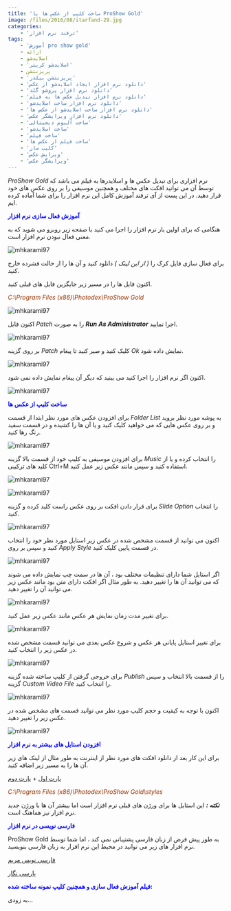 ```yaml
---
title: 'ساخت کلیپ از عکس ها با ProShow Gold'
image: /files/2016/08/itarfand-29.jpg
categories:
    - 'ترفند نرم افزار'
tags:
    - 'آموزش pro show gold'
    - ارائه
    - اسلایدشو
    - 'اسلایدشو کریتر'
    - پریزنتشن
    - 'پریزنتشن بیلدر'
    - 'دانلود نرم افزار ایجاد اسلایدشو از عکس'
    - 'دانلود نرم افزار پروشو گلد'
    - 'دانلود نرم افزار تبدیل عکس ها به فیلم'
    - 'دانلود نرم افزار ساخت اسلایدشو'
    - 'دانلود نرم افزار ساخت اسلایدشو از عکس ها'
    - 'دانلود نرم افزار ویرایشگر عکس'
    - 'ساخت آلبوم دیجیتالی'
    - 'ساخت اسلایدشو'
    - 'ساخت فیلم'
    - 'ساخت فیلم از عکس ها'
    - 'کلیپ ساز'
    - 'ویرایش عکس'
    - 'ویرایشگر عکس'
---
```


*ProShow Gold* نرم افزاری برای تبدیل عکس ها و اسلایدرها به فیلم می باشد که توسط آن می توانید افکت های مختلف و همچنین موسیقی را بر روی عکس های خود قرار دهید. در این پست از آی ترفند آموزش کامل این نرم افزار را برای شما آماده کرده ایم.

<span style="color: #0000ff;">**آموزش فعال سازی نرم افزار**</span>

هنگامی که برای اولین بار نرم افزار را اجرا می کنید با صفحه زیر روبرو می شوید که به معنی فعال نبودن نرم افزار است.

![mhkarami97](/files/2016/08/itarfand-13.jpg)

برای فعال سازی فایل کرک را *( از این لینک )* دانلود کنید و آن ها را از حالت فشرده خارج کنید.

اکنون فایل ها را در مسیر زیر جایگزین فایل های قبلی کنید.

<span style="color: #993300;">*C:\\Program Files (x86)\\Photodex\\ProShow Gold*</span>

![mhkarami97](/files/2016/08/itarfand-14.jpg)

اکنون فایل *Patch* را به صورت ***Run As Administrator*** اجرا نمایید.

![mhkarami97](/files/2016/08/itarfand-15.jpg)

بر روی گزینه *Patch* کلیک کنید و صبر کنید تا پیغام *Ok* نمایش داده شود.

![mhkarami97](/files/2016/08/itarfand-16.jpg)

اکنون اگر نرم افزار را اجرا کنید می بینید که دیگر آن پیغام نمایش داده نمی شود.

![mhkarami97](/files/2016/08/itarfand-17.jpg)

<span style="color: #0000ff;">**ساخت کلیپ از عکس ها**</span>

برای افزودن عکس های مورد نظر ابتدا از قسمت *Folder List* به پوشه مورد نظر بروید و بر روی عکس هایی که می خواهید کلیک کنید و یا آن ها را کشیده و در قسمت سفید رنگ رها کنید.

![mhkarami97](/files/2016/08/itarfand-18.jpg)

برای افزودن موسیقی به کلیپ خود از قسمت بالا گزینه *Music* را انتخاب کرده و یا از کلید های ترکیبی Ctrl+M استفاده کنید و سپس مانند عکس زیر عمل کنید.

![mhkarami97](/files/2016/08/itarfand-19.jpg)

![mhkarami97](/files/2016/08/itarfand-21.jpg)

برای قرار دادن افکت بر روی عکس راست کلید کرده و گزینه *Slide Option* را انتخاب کنید.

![mhkarami97](/files/2016/08/itarfand-22.jpg)

اکنون می توانید از قسمت مشخص شده در عکس زیر استایل مورد نظر خود را انتخاب کنید و سپس بر روی *Apply Style* در قسمت پایین کلیک کنید.

![mhkarami97](/files/2016/08/itarfand-23.jpg)

اگر استایل شما دارای تنظیمات مختلف بود ، آن ها در سمت چپ نمایش داده می شوند که می توانید آن ها را تغییر دهید. به طور مثال اگر افکت دارای متن بود مانند عکس زیر می توانید آن را تغییر دهید.

![mhkarami97](/files/2016/08/itarfand-24.jpg)

برای تغییر مدت زمان نمایش هر عکس مانند عکس زیر عمل کنید.

![mhkarami97](/files/2016/08/itarfand-25.jpg)

برای تغییر استایل پایانی هر عکس و شروع عکس بعدی می توانید قسمت مشخص شده در عکس زیر را انتخاب کنید.

![mhkarami97](/files/2016/08/itarfand-26.jpg)

برای خروجی گرفتن از کلیپ ساخته شده گزینه *Publish* را از قسمت بالا انتخاب و سپس گزینه *Custom Video File* را انتخاب کنید.

![mhkarami97](/files/2016/08/itarfand-27.jpg)

اکنون با توجه به کیفیت و حجم کلیپ مورد نظر می توانید قسمت های مشخص شده در عکس زیر را تغییر دهید.

![mhkarami97](/files/2016/08/itarfand-28.jpg)

<span style="color: #0000ff;">**افزودن استایل های بیشتر به نرم افزار**</span>

برای این کار بعد از دانلود افکت های مورد نظر از اینترنت به طور مثال از لینک های زیر آن ها را به مسیر زیر اضافه کنید.

[پارت اول](http://dl2.soft98.ir/soft/p-q/Photodex.ProShow.Producer.StylePacks.part1.rar) + [پارت دوم](http://dl2.soft98.ir/soft/p-q/Photodex.ProShow.Producer.StylePacks.part2.rar)

<span style="color: #993300;">*C:\\Program Files (x86)\\Photodex\\ProShow Gold\\styles*</span>

***نکته :*** این استایل ها برای ورژن های قبلی نرم افزار است اما بیشتر آن ها با ورژن جدید نرم افزار نیز هماهنگ است.

<span style="color: #0000ff;">**فارسی نویسی در نرم افزار**</span>

ProShow Gold به طور پیش فرض از زبان فارسی پشتیبانی نمی کند ، اما شما توسط نرم افزار های زیر می توانید در محیط این نرم افزار به زبان فارسی بنویسید.

[فارسی نویس مریم](http://maryamsoft.com/)

[پارسی نگار](http://soft98.ir/software/farsi/285-LeoMoon-ParsiNegar.html)

<span style="color: #0000ff;">**فیلم آموزش فعال سازی و همچنین کلیپ نمونه ساخته شده:**</span>

به زودی…